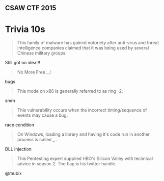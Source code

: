 ## CSAW CTF 2015
# Trivia 10s

> This family of malware has gained notoriety after anti-virus and threat intelligence companies claimed that it was being used by several Chinese military groups.

Still got no idea!!!

> No More Free __!

bugs

> This mode on x86 is generally referred to as ring -2.

smm

> This vulnerability occurs when the incorrect timing/sequence of events may cause a bug.

race condition

> On Windows, loading a library and having it's code run in another process is called _ .

DLL injection

> This Pentesting expert supplied HBO's Silicon Valley with technical advice in season 2. The flag is his twitter handle.

@mubix